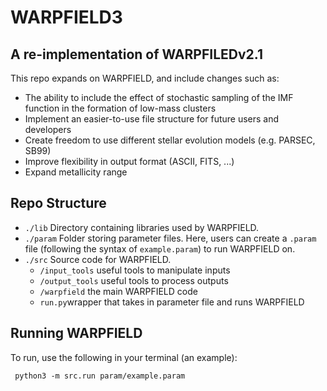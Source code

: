 # WARPFIELD3

<p><h2>A re-implementation of WARPFILEDv2.1</h2></p>

<p>This repo expands on WARPFIELD, and include changes such as:</p>
<ul>
    <li>The ability to include the effect of stochastic sampling of the IMF function in the formation of low-mass clusters</li>
    <li>Implement an easier-to-use file structure for future users and developers</li>
	<li>Create freedom to use different stellar evolution models (e.g. PARSEC, SB99)</li>
	<li>Improve flexibility in output format (ASCII, FITS, ...)</li>
	<li>Expand metallicity range</li>
</ul>
    
<p><h2>Repo Structure</h2></p>
<ul>
    <li><code>./lib</code> Directory containing libraries used by WARPFIELD.</li>
    <li><code>./param</code> Folder storing parameter files. Here, users can create a 
        <code>.param</code> file (following the syntax of <code>example.param</code>) to
        run WARPFIELD on.</li>
    <li><code>./src</code> Source code for WARPFIELD.
        <ul class="square">
          <li><code>/input_tools</code> useful tools to manipulate inputs</li>
          <li><code>/output_tools</code> useful tools to process outputs</li>
          <li><code>/warpfield</code> the main WARPFIELD code</li>
          <li><code>run.py</code>wrapper that takes in parameter file and runs WARPFIELD</li>
        </ul> 
    </li>
</ul> 
<p><h2>Running WARPFIELD</h2></p>
<p>To run, use the following in your terminal (an example):</p>
<code> python3 -m src.run param/example.param </code>
